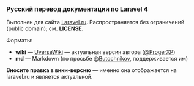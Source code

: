 ### Русский перевод документации по Laravel 4

Выполнен для сайта [Laravel.ru](http://laravel.ru). Распространяется без ограничений (public domain); см. **LICENSE**.

Форматы:
* **wiki** — [UverseWiki](http://uverse.i-forge.net/) — актуальная версия автора (@[ProgerXP](http://proger.me))
* **md** — Markdown (по просьбе @[Butochnikov](https://github.com/Butochnikov), поддерживается им)

**Вносите правка в вики-версию** — именно она отображается на laravel.ru и является актуальной.
